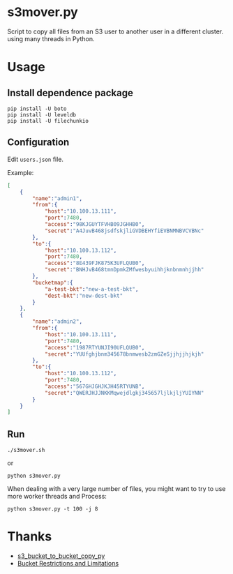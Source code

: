 s3mover.py
===========================

Script to copy all files from an S3 user to another user in a different cluster. using many threads in Python.

# Usage

## Install dependence package

``` shell
pip install -U boto
pip install -U leveldb
pip install -U filechunkio
```

## Configuration

Edit `users.json` file.

Example:
``` json
[
    {
        "name":"admin1",
        "from":{
            "host":"10.100.13.111",
            "port":7480,
            "access":"98KJGUYTFVHB09JGHHB0",
            "secret":"A4JuvB468jsdfskjliGVDBEHYfiEVBNMNBVCVBNc"
        },
        "to":{
            "host":"10.100.13.112",
            "port":7480,
            "access":"8E439FJK875K3UFLQUB0",
            "secret":"BNHJvB468tmnDpmkZMfwesbyuihhjknbnmnhjjhh"
        },
        "bucketmap":{
            "a-test-bkt":"new-a-test-bkt",
            "dest-bkt":"new-dest-bkt"
        }
    },
    {
        "name":"admin2",
        "from":{
            "host":"10.100.13.111",
            "port":7480,
            "access":"1987RTYUNJI90UFLQUB0",
            "secret":"YUUfghjbnm345678bnmwesb2zmGZeSjjhjjhjkjh"
        },
        "to":{
            "host":"10.100.13.112",
            "port":7480,
            "access":"567GHJGHJKJH45RTYUNB",
            "secret":"QWERJHJJNKKMqwejdlgkj345657ljlkjljYUIYNN"
        }
    }
]
```

## Run

``` shell
./s3mover.sh
```

or

``` shell
python s3mover.py
```

When dealing with a very large number of files, you might want to try to use more worker threads and Process:

``` shell
python s3mover.py -t 100 -j 8
```

# Thanks

* [s3_bucket_to_bucket_copy_py](https://github.com/paultuckey/s3_bucket_to_bucket_copy_py)
* [Bucket Restrictions and Limitations](https://docs.aws.amazon.com/AmazonS3/latest/dev/BucketRestrictions.html)

